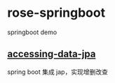 # rose-springboot

springboot demo

## [accessing-data-jpa](accessing-data-jpa)
spring boot 集成 jap，实现增删改查
